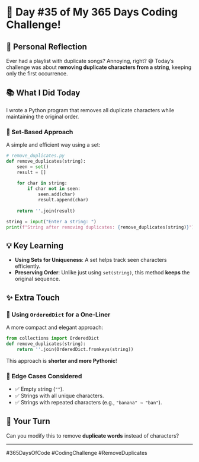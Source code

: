 # 🎯 Day #35 of My 365 Days Coding Challenge!  

## 💭 Personal Reflection  
Ever had a playlist with duplicate songs? Annoying, right? 😅 Today’s challenge was about **removing duplicate characters from a string**, keeping only the first occurrence.  

## 📚 What I Did Today  
I wrote a Python program that removes all duplicate characters while maintaining the original order.  

### 🔹 Set-Based Approach  
A simple and efficient way using a set:  

```python
# remove_duplicates.py
def remove_duplicates(string):
    seen = set()
    result = []
    
    for char in string:
        if char not in seen:
            seen.add(char)
            result.append(char)
    
    return ''.join(result)

string = input("Enter a string: ")
print(f"String after removing duplicates: {remove_duplicates(string)}")
```

## 💡 Key Learning  
- **Using Sets for Uniqueness**: A set helps track seen characters efficiently.  
- **Preserving Order**: Unlike just using `set(string)`, this method **keeps** the original sequence.  

## ✨ Extra Touch  
### 🔹 Using `OrderedDict` for a One-Liner  
A more compact and elegant approach:  

```python
from collections import OrderedDict
def remove_duplicates(string):
    return ''.join(OrderedDict.fromkeys(string))
```
This approach is **shorter and more Pythonic**!  

### 🔹 Edge Cases Considered  
- ✅ Empty string (`""`).  
- ✅ Strings with all unique characters.  
- ✅ Strings with repeated characters (e.g., `"banana" → "ban"`).  

## 🚀 Your Turn  
Can you modify this to remove **duplicate words** instead of characters?  

---

#365DaysOfCode #CodingChallenge #RemoveDuplicates  